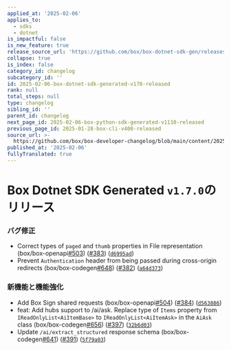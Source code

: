 ```yaml
---
applied_at: '2025-02-06'
applies_to:
  - sdks
  - dotnet
is_impactful: false
is_new_feature: true
release_source_url: 'https://github.com/box/box-dotnet-sdk-gen/releases/tag/v1.7.0'
collapse: true
is_index: false
category_id: changelog
subcategory_id: ''
id: 2025-02-06-box-dotnet-sdk-generated-v170-released
rank: null
total_steps: null
type: changelog
sibling_id: ''
parent_id: changelog
next_page_id: 2025-02-06-box-python-sdk-generated-v1110-released
previous_page_id: 2025-01-28-box-cli-v400-released
source_url: >-
  https://github.com/box/box-developer-changelog/blob/main/content/2025/02-06-box-dotnet-sdk-generated-v170-released.md
published_at: '2025-02-06'
fullyTranslated: true
---
```

# Box Dotnet SDK Generated `v1.7.0`のリリース

### バグ修正

* Correct types of `paged` and `thumb` properties in File representation (box/box-openapi[#503][1]) ([#383][2]) ([`d6995ad`][3])
* Prevent `Authentication` header from being passed during cross-origin redirects (box/box-codegen[#648][4]) ([#382][5]) ([`a64d373`][6])

### 新機能と機能強化

* Add Box Sign shared requests (box/box-openapi[#504][7]) ([#384][8]) ([`d563886`][9])
* feat: Add hubs support to /ai/ask. Replace type of `Items` property from `IReadOnlyList<AiItemBase>` to `IReadOnlyList<AiItemAsk>` in the `AiAsk` class (box/box-codegen[#656][10]) ([#397][11]) ([`32b6d03`][12])
* Update `/ai/extract_structured` response schema (box/box-codegen[#641][13]) ([#391][14]) ([`5f79a03`][15])

[1]: https://github.com/box/box-dotnet-sdk-gen/issues/503

[2]: https://github.com/box/box-dotnet-sdk-gen/issues/383

[3]: https://github.com/box/box-dotnet-sdk-gen/commit/d6995ad8ffa4f2cceb8195ffbfb6606f934a671f

[4]: https://github.com/box/box-dotnet-sdk-gen/issues/648

[5]: https://github.com/box/box-dotnet-sdk-gen/issues/382

[6]: https://github.com/box/box-dotnet-sdk-gen/commit/a64d373a935cd2a8e6f72184b8dc129a973e9d45

[7]: https://github.com/box/box-dotnet-sdk-gen/issues/504

[8]: https://github.com/box/box-dotnet-sdk-gen/issues/384

[9]: https://github.com/box/box-dotnet-sdk-gen/commit/d563886f2a2f48a20df13600f9c25ff95198a56f

[10]: https://github.com/box/box-dotnet-sdk-gen/issues/656

[11]: https://github.com/box/box-dotnet-sdk-gen/issues/397

[12]: https://github.com/box/box-dotnet-sdk-gen/commit/32b6d03aba97c18a8901efe98fc60c74e10197ce

[13]: https://github.com/box/box-dotnet-sdk-gen/issues/641

[14]: https://github.com/box/box-dotnet-sdk-gen/issues/391

[15]: https://github.com/box/box-dotnet-sdk-gen/commit/5f79a03453b9339a26eb130113d8f55748f0d912
